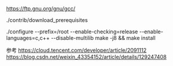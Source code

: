 https://ftp.gnu.org/gnu/gcc/

./contrib/download_prerequisites

./configure --prefix=/root --enable-checking=release --enable-languages=c,c++ --disable-multilib
make -j8 && make install



参考
https://cloud.tencent.com/developer/article/2091112
https://blog.csdn.net/weixin_43354152/article/details/129247408
